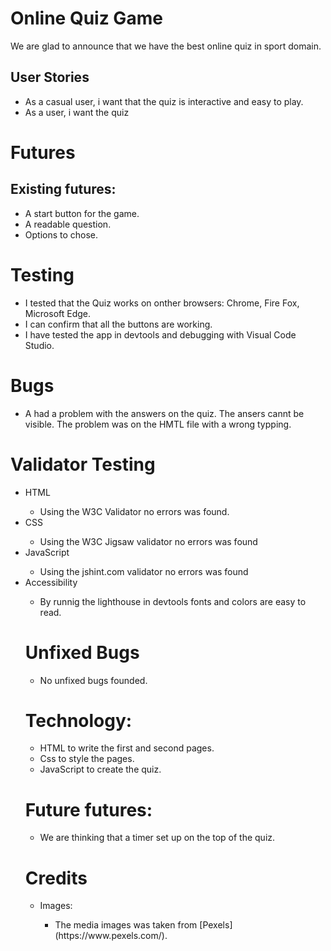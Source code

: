 # Online Quiz Game

We are glad to announce that we have the best online quiz in sport domain.

## User Stories


- As a casual user, i want that the quiz is interactive and easy to play.
- As a user, i want the quiz 

# Futures

## Existing futures:


- A start button for the game.
- A readable question.
- Options to chose.

# Testing

<ul>
<li>I tested that the Quiz works on onther browsers: Chrome, Fire Fox, Microsoft Edge.</li>
<li>I can confirm that all the buttons are working.</li>
<li>I have tested the app in devtools and debugging with Visual Code Studio.</li>
</ul>

# Bugs

 - A had a problem with the answers on the quiz. The ansers cannt be visible. The problem was on the HMTL file with a wrong typping.


 # Validator Testing

 <ul>
 <li>HTML </li>
   <ul><li>Using the W3C Validator no errors was found.</li></ul>
 <li>CSS</li>
    <ul><li>Using the W3C Jigsaw validator no errors was found</li></ul>
 <li>JavaScript</li>
    <ul><li>Using the jshint.com validator no errors was found </li></ul>
 <li>Accessibility</li>
    <ul><li>By runnig the lighthouse in devtools fonts and colors are easy to read.     
 </ul>

 # Unfixed Bugs
  - No unfixed bugs founded.

  # Technology:
   - HTML to write the first and second pages.
   - Css to style the pages.
   - JavaScript to create the quiz.

   # Future futures:


   - We are thinking that a timer set up on the top of the quiz.

   # Credits 

<ul>
<li>Images:</li>
<ul><li>The media images was taken from [Pexels](https://www.pexels.com/).
 
